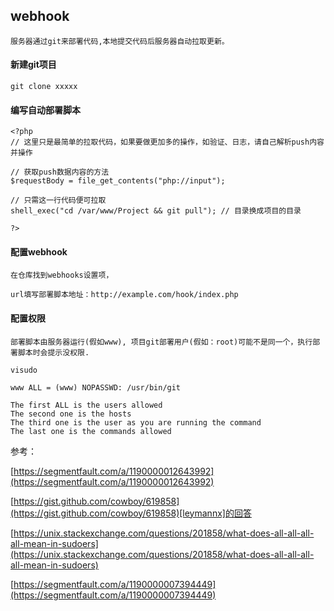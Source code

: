 ## webhook

	服务器通过git来部署代码,本地提交代码后服务器自动拉取更新。

#### 新建git项目

	git clone xxxxx

#### 编写自动部署脚本

	<?php
	// 这里只是最简单的拉取代码，如果要做更加多的操作，如验证、日志，请自己解析push内容并操作
	
	// 获取push数据内容的方法
	$requestBody = file_get_contents("php://input");
	
	// 只需这一行代码便可拉取
	shell_exec("cd /var/www/Project && git pull"); // 目录换成项目的目录
	
	?>


#### 配置webhook
	
	在仓库找到webhooks设置项，

	url填写部署脚本地址：http://example.com/hook/index.php 


#### 配置权限

	部署脚本由服务器运行(假如www), 项目git部署用户(假如：root)可能不是同一个，执行部署脚本时会提示没权限.

	visudo
	
	www ALL = (www) NOPASSWD: /usr/bin/git

	The first ALL is the users allowed
	The second one is the hosts
	The third one is the user as you are running the command
	The last one is the commands allowed
	


参考：

[https://segmentfault.com/a/1190000012643992](https://segmentfault.com/a/1190000012643992)

[https://gist.github.com/cowboy/619858](https://gist.github.com/cowboy/619858)[leymannx]的回答

[https://unix.stackexchange.com/questions/201858/what-does-all-all-all-all-mean-in-sudoers](https://unix.stackexchange.com/questions/201858/what-does-all-all-all-all-mean-in-sudoers)

[https://segmentfault.com/a/1190000007394449](https://segmentfault.com/a/1190000007394449)
